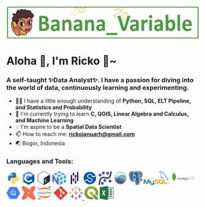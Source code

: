 ![](img/banana_variable.gif)

<h1 align="left">Aloha 👋, I'm Ricko 🍍~</h1>
<h3 align="left">A self-taught ✨Data Analyst✨. I have a passion for diving into the world of data, continuously learning and experimenting.</h3>

- 👨‍🏫 I have a little enough understanding of **Python, SQL, ELT Pipeline, and Statistics and Probability**
- 🌱 I'm currently trying to learn **C, QGIS, Linear Algebra and Calculus, and Machine Learning**
- 💡 I'm aspire to be a **Spatial Data Scientist**
- 📫 How to reach me: **rickojanuarh@gmail.com**
- 🌏 Bogor, Indonesia

<h3 align="left">Languages and Tools:</h3>
<p align="left">
  <img src="img/python-logo.svg" alt="python" width="36" height="36"/>
  <img src="img/c-logo.svg" alt="c" width="36" height="36"/>
  <img src="img/bash-logo.svg" alt="bash" width="36" height="36"/>
  <img src="img/numpy-logo.svg" alt="numpy" width="36" height="36"/>
  <img src="img/pandas-logo.svg" alt="pandas" width="36" height="36"/>
  <img src="img/scipy-logo.svg" alt="scipy" width="36" height="36"/>
  <img src="img/statsmodels-logo.svg" alt="statsmodels" width="36" height="36"/>
  <img src="img/seaborn-logo.svg" alt="seaborn" width="36" height="36"/>
  <img src="img/postgresql-logo.svg" alt="postgreqsl" width="36" height="36"/>
  <img src="img/mysql-logo.svg" alt="mysql" width="66" height="36"/>
  <img src="img/mongodb-logo.svg" alt="mongodb" width="66" height="36"/>
  <img src="img/bigquery-logo.svg" alt="bigquery" width="36" height="36"/>
  <img src="img/dbt-logo.svg" alt="dbt" width="36" height="36"/>
  <img src="img/jupyter-logo.svg" alt="jupyter" width="40" height="36"/>
  <img src="img/git-logo.svg" alt="git" width="36" height="36"/>
  <a href="https://public.tableau.com/app/profile/ricko.januar/vizzes" target="_blank" rel="noreferrer"> <img src="img/tableau-logo.svg" alt="tableau" width="36" height="36"/> </a>
  <img src="img/qgis-logo.svg" alt="qgis" width="36" height="36"/>
  <img src="img/microsoft excel-logo.svg" alt="msexcel" width="36" height="36"/>
</p>

